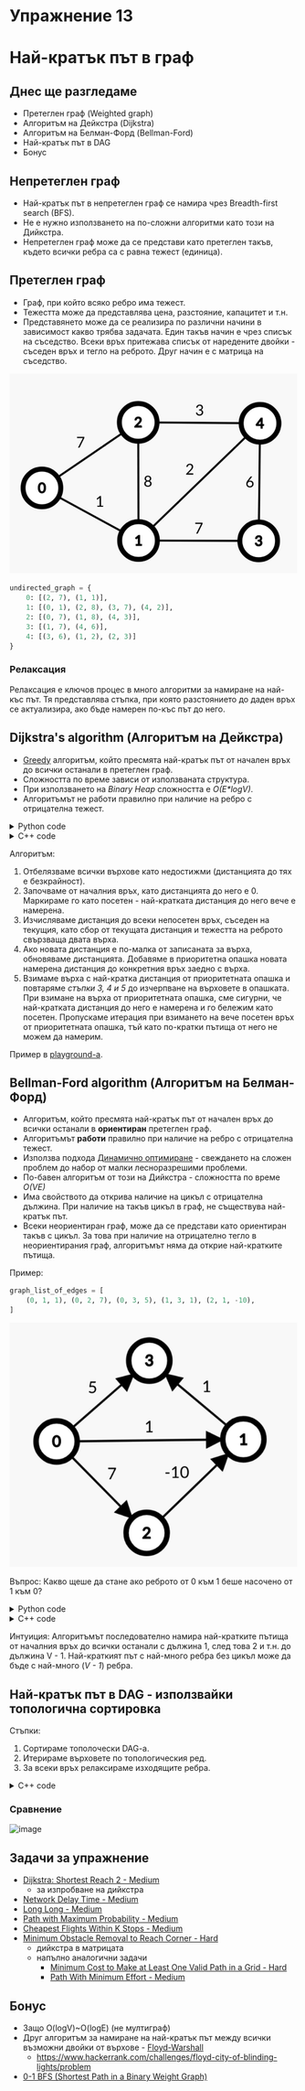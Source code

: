 # Упражнение 13

# Най-кратък път в граф

## Днес ще разгледаме

- Претеглен граф (Weighted graph)
- Алгоритъм на Дейкстра (Dijkstra)
- Алгоритъм на Белман-Форд (Bellman-Ford)
- Най-кратък път в DAG
- Бонус

## Непретеглен граф

- Най-кратък път в непретеглен граф се намира чрез Breadth-first search (BFS).
- Не е нужно използването на по-сложни алгоритми като този на Дийкстра.
- Непретеглен граф може да се представи като претеглен такъв, където всички ребра са с равна тежест (единица).

## Претеглен граф

- Граф, при който всяко ребро има тежест.
- Тежестта може да представлява цена, разстояние, капацитет и т.н.
- Представянето може да се реализира по различни начини в зависимост какво трябва задачата. Един такъв начин е чрез списък на съседство. Всеки връх притежава списък от наредените двойки - съседен връх и тегло на реброто. Друг начин е с матрица на съседство.

![Dijkstra undirected graph example](media/dijkstra_undirected_graph.png)

```python
undirected_graph = {
    0: [(2, 7), (1, 1)],
    1: [(0, 1), (2, 8), (3, 7), (4, 2)],
    2: [(0, 7), (1, 8), (4, 3)],
    3: [(1, 7), (4, 6)],
    4: [(3, 6), (1, 2), (2, 3)]    
}
```

### Релаксация
Релаксация е ключов процес в много алгоритми за намиране на най-къс път. Тя представлява стъпка, при която разстоянието до даден връх се актуализира, ако бъде намерен по-къс път до него.

## Dijkstra's algorithm (Алгоритъм на Дейкстра)

- [Greedy](https://en.wikipedia.org/wiki/Greedy_algorithm) алгоритъм, който пресмята най-кратък път от начален връх до всички останали в претеглен граф.
- Сложността по време зависи от използваната структура.
- При използването на *Binary Heap* сложността е *O(E\*logV)*.
- Алгоритъмът не работи правилно при наличие на ребро с отрицателна тежест.


<details>
  <summary>Python code</summary>

```python
from heapq import heappop, heappush

INF = float('infinity')

def dijkstra(start, V, graph):
    distances = [INF] * V
    distances[start] = 0

    visited = set()
    
    pq = [(0, start)]
    
    while pq:
        total_weight, current = heappop(pq)
        
        if current in visited:
            continue
        visited.add(current)
        
        for neighb, added_weight in graph[current]:
            if neighb in visited:
                continue
                
            new_weight = total_weight + added_weight
            
            if distances[neighb] == INF or new_weight < distances[neighb]:
                distances[neighb] = new_weight
                heappush(pq, (new_weight, neighb))
    
    return distances

dijkstra(0, 5, undirected_graph) # [0, 1, 6, 8, 3]
```


</details>


<details>
  <summary>C++ code</summary>

```c++
struct Edge {
    int to, weight;
};

struct Node {
    int index, distance;

    bool operator<(const Node& other) const {
        return distance > other.distance;
    }
};

std::vector<int> dijkstra(int start, int V, std::unordered_map<int, std::vector<Edge>>& graph) {
    std::vector<int> distances(V, INT_MAX);
    distances[start] = 0;

    std::priority_queue<Node> nextToProcess;
    nextToProcess.push({ start, 0 });

    while (!nextToProcess.empty()) {
        auto currentNode = nextToProcess.top();
        nextToProcess.pop();

        if (currentNode.distance > distances[currentNode.index]) {
            continue;
        }

        for (const auto& edge : graph[currentNode.index]) {
            int newWeight = currentNode.distance + edge.weight;
            if (newWeight < distances[edge.to]) {
                distances[edge.to] = newWeight;
                nextToProcess.push({ edge.to, newWeight });
            }
        }
    }

    return distances;
}
 
```
  
</details>

Алгоритъм:
1. Отбелязваме всички върхове като недостижми (дистанцията до тях е безкрайност).
2. Започваме от началния връх, като дистанцията до него е 0. Маркираме го като посетен - най-кратката дистанция до него вече е намерена.
3. Изчисляваме дистанция до всеки непосетен връх, съседен на текущия, като сбор от текущата дистанция и тежестта на реброто свързваща двата върха.
4. Ако новата дистанция е по-малка от записаната за върха, обновяваме дистанцията. Добавяме в приоритетна опашка новата намерена дистанция до конкретния връх заедно с върха.
5. Взимаме върха с най-кратка дистанция от приоритетната опашка и повтаряме *стъпки 3, 4 и 5* до изчерпване на върховете в опашката. При взимане на върха от приоритетната опашка,
сме сигурни, че най-кратката дистанция до него е намерена и го бележим като посетен. Пропускаме итерация при взимането на вече посетен връх от приоритетната опашка, тъй като по-кратки пътища от него не можем да намерим.

Пример в [playground-а](./Examples/playground_13.ipynb).

## Bellman-Ford algorithm (Алгоритъм на Белман-Форд)

- Алгоритъм, който пресмята най-кратък път от начален връх до всички останали в **ориентиран** претеглен граф.
- Алгоритъмът **работи** правилно при наличие на ребро с отрицателна тежест.
- Използва подхода [Динамично оптимиране](https://en.wikipedia.org/wiki/Dynamic_programming) - свеждането на сложен проблем до набор от малки лесноразрешими проблеми.
- По-бавен алгоритъм от този на Дийкстра - сложността по време *O(VE)*
- Има свойството да открива наличие на цикъл с отрицателна дължина. При наличие на такъв цикъл в граф, не съществува най-кратък път.
- Всеки неориентиран граф, може да се представи като ориентиран такъв с цикъл. За това при наличие на отрицателно тегло в неориентирания граф, алгоритъмът няма да открие най-кратките пътища.

Пример:
```python
graph_list_of_edges = [
    (0, 1, 1), (0, 2, 7), (0, 3, 5), (1, 3, 1), (2, 1, -10),
]
```

![Dijkstra negative edge graph example](media/dijkstra_negative_edge_graph.png)

Въпрос: Какво щеше да стане ако реброто от 0 към 1 беше насочено от 1 към 0? 

<details>
  <summary>Python code</summary>

```python
INF = float('infinity')

def bellman_ford(start, V, graph):
    distances = [INF] * V
    distances[start] = 0
    
    for _ in range(V - 1):
        for x, y, w in graph: # O(E)
            if distances[y] != INF
                distances[y] = min(distances[y], distances[x] + w)

    for x, y, w in graph: 
        if distances[x] + w < distances[y]:
            raise Exception("Graph has a negative cycle")

    return distances

bellman_ford(0, 4, graph_list_of_edges) # [0, -3, 7, -2]
```

</details>


<details>
  <summary>C++ code</summary>

```c++
struct Edge {
    int from, to, weight;
};

std::vector<int> bellman_ford(int start, int nodesCount, const std::vector<Edge>& edges) {
    std::vector<int> distances(nodesCount, INT_MAX);
    distances[start] = 0;

    for (int i = 0; i < nodesCount - 1; ++i) {
        for (const auto& edge : edges) {
            if (distances[edge.from] != INT_MAX && distances[edge.from] + edge.weight < distances[edge.to]) {
                distances[edge.to] = distances[edge.from] + edge.weight;
            }
        }
    }

    for (const auto& edge : edges) {
        if (distances[edge.from] != INT_MAX && distances[edge.from] + edge.weight < distances[edge.to]) {
            throw std::logic_error("Oh, no negative cycle...");
        }
    }

    return distances;
}
```

</details>

Интуиция: Алгоритъмът последователно намира най-кратките пътища от началния връх до всички останали с дължина 1, след това 2 и т.н. до дължина V - 1. Най-краткият път с най-много ребра без цикъл може да бъде с най-много (*V - 1*) ребра.

## Най-кратък път в DAG - използвайки топологична сортировка
Стъпки:
1. Сортираме тополочески DAG-a. 
2. Итерираме върховете по топологическия ред.
3. За всеки връх релаксираме изходящите ребра.


<details>
  <summary>C++ code</summary>

```c++

struct Edge {
    int to, weight;
};

void topologicalSort(
    int current,
    const std::unordered_map<int, std::vector<Edge>>& graph,
    std::vector<bool>& visited,
    std::stack<int>& topologicalSortStack
) {
    visited[current] = true;
    if (graph.find(current) != graph.end()) {
        for (const auto& edge : graph.at(current)) {
            if (!visited[edge.to]) {
                topologicalSort(edge.to, graph, visited, topologicalSortStack);
            }
        }
    }
    topologicalSortStack.push(current);
}

std::vector<int> dagShortedPath(int start, int V, const std::unordered_map<int, std::vector<Edge>>& graph) {
    std::vector<int> distances(V, INT_MAX);
    distances[start] = 0;

    std::stack<int> topologicalSortStack;
    std::vector<bool> visited(V, false);

    for (int i = 0; i < V; i++) {
        if (!visited[i]) {
            topologicalSort(i, graph, visited, topologicalSortStack);
        }
    }

    while (!topologicalSortStack.empty()) {
        int u = topologicalSortStack.top();
        topologicalSortStack.pop();

        if (distances[u] != INT_MAX && graph.find(u) != graph.end()) {
            for (const auto& edge : graph.at(u)) {
                if (distances[u] + edge.weight < distances[edge.to]) {
                    distances[edge.to] = distances[u] + edge.weight;
                }
            }
        }
    }

    return distances;
}

```

</details>

### Сравнение
![image](https://github.com/user-attachments/assets/e95779e7-d34e-4799-8938-bb37246f27a8)


## Задачи за упражнение

- [Dijkstra: Shortest Reach 2 - Medium](https://www.hackerrank.com/challenges/dijkstrashortreach/problem)
  - за изпробване на дийкстра
- [Network Delay Time - Medium](https://leetcode.com/problems/network-delay-time)
- [Long Long - Medium](https://www.hackerrank.com/contests/sda-hw-11/challenges/long-long)
- [Path with Maximum Probability - Medium](https://leetcode.com/problems/path-with-maximum-probability)
- [Cheapest Flights Within K Stops - Medium](https://leetcode.com/problems/cheapest-flights-within-k-stops/)
- [Minimum Obstacle Removal to Reach Corner - Hard](https://leetcode.com/problems/minimum-obstacle-removal-to-reach-corner/)
  - дийкстра в матрицата
  - напълно аналогични задачи
    - [Minimum Cost to Make at Least One Valid Path in a Grid - Hard](https://leetcode.com/problems/minimum-cost-to-make-at-least-one-valid-path-in-a-grid)
    - [Path With Minimum Effort - Medium](https://leetcode.com/problems/path-with-minimum-effort/)

## Бонус
- Защо O(logV)~O(logE) (не мултиграф)
- Друг алгоритъм за намиране на най-кратък път между всички възможни двойки от върхове - [Floyd-Warshall](https://en.wikipedia.org/wiki/Floyd%E2%80%93Warshall_algorithm)
	- https://www.hackerrank.com/challenges/floyd-city-of-blinding-lights/problem
- [0-1 BFS (Shortest Path in a Binary Weight Graph)](https://www.geeksforgeeks.org/0-1-bfs-shortest-path-binary-graph/)

